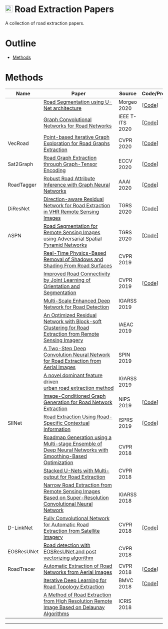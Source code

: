 [<img height="23" src="https://github.com/EasonChen99/Outline/blob/master/icon.jpg"/>](https://https://github.com/EasonChen99/Outline) Road Extraction Papers
===

A collection of road extraction papers.

# Outline

- [Methods](#1-Methods)

# Methods

| Name | Paper | Source | Code/Project |
| --- | --- | --- | --- |
| | [Road Segmentation using U-Net architecture](https://ieeexplore.ieee.org/stamp/stamp.jsp?tp=&arnumber=9121887) | Morgeo 2020 | [[Code](https://github.com/vincentballet/road_segmentation)] |
| | [Graph Convolutional Networks for Road Networks](https://arxiv.org/pdf/1908.11567v3.pdf) | IEEE T-ITS 2020 | [[Code](https://github.com/TobiasSkovgaardJepsen/relational-fusion-networks)] |
| VecRoad | [Point-based Iterative Graph Exploration for Road Graphs Extraction](http://openaccess.thecvf.com/content_CVPR_2020/papers/Tan_VecRoad_Point-Based_Iterative_Graph_Exploration_for_Road_Graphs_Extraction_CVPR_2020_paper.pdf) | CVPR 2020 | [[Code](https://github.com/tansor/VecRoad)] |
| Sat2Graph | [Road Graph Extraction through Graph-Tensor Encoding](https://arxiv.org/pdf/2007.09547v1.pdf) | ECCV 2020 | [[Code](https://github.com/songtaohe/Sat2Graph)] |
| RoadTagger | [Robust Road Attribute Inference with Graph Neural Networks](https://arxiv.org/pdf/1912.12408v1.pdf) | AAAI 2020 | [[Code](https://github.com/mitroadmaps/roadtagger)] |
| DiResNet | [Direction-aware Residual Network for Road Extraction in VHR Remote Sensing Images](https://ieeexplore.ieee.org/stamp/stamp.jsp?tp=&arnumber=9257405) | TGRS 2020 | [[Code](https://github.com/ggsDing/DiResNet)] |
| ASPN | [Road Segmentation for Remote Sensing Images using Adversarial Spatial Pyramid Networks](https://ieeexplore.ieee.org/stamp/stamp.jsp?tp=&arnumber=9173823) | TGRS 2020 | [[Code](https://github.com/pshams55/ASPN)] |
|  | [Real-Time Physics-Based Removal of Shadows and Shading From Road Surfaces](https://ieeexplore.ieee.org/stamp/stamp.jsp?tp=&arnumber=9025374) | CVPR 2019 | |
|  | [Improved Road Connectivity by Joint Learning of Orientation and Segmentation](https://ieeexplore.ieee.org/stamp/stamp.jsp?tp=&arnumber=8953380) | CVPR 2019 | [[Code](https://github.com/anilbatra2185/road_connectivity)] |
|  | [Multi-Scale Enhanced Deep Network for Road Detection](https://ieeexplore.ieee.org/stamp/stamp.jsp?tp=&arnumber=8899115) | IGARSS 2019 | |
|  | [An Optimized Residual Network with Block-soft Clustering for Road Extraction from Remote Sensing Imagery](https://ieeexplore.ieee.org/stamp/stamp.jsp?tp=&arnumber=8997695) | IAEAC 2019 | |
|  | [A Two-Step Deep Convolution Neural Network for Road Extraction from Aerial Images](https://ieeexplore.ieee.org/stamp/stamp.jsp?tp=&arnumber=8711639) | SPIN 2019 | |
|  | [A novel dominant feature driven urban road extraction method](https://ieeexplore.ieee.org/stamp/stamp.jsp?tp=&arnumber=8950028) | IGARSS 2019 | |
|  | [Image-Conditioned Graph Generation for Road Network Extraction](https://arxiv.org/pdf/1910.14388v1.pdf) | NIPS 2019 | [[Code](https://github.com/davide-belli/generative-graph-transformer)] |
| SIINet | [Road Extraction Using Road-Specific Contextual Information](https://ieeexplore.ieee.org/stamp/stamp.jsp?tp=&arnumber=8900507) | ISPRS 2019 | [[Code](https://github.com/ErenTuring/SIINet)] |
|  | [Roadmap Generation using a Multi-stage Ensemble of Deep Neural Networks with Smoothing-Based Optimization](https://ieeexplore.ieee.org/stamp/stamp.jsp?tp=&arnumber=8575497) | CVPR 2018 | |
|  | [Stacked U-Nets with Multi-output for Road Extraction](https://ieeexplore.ieee.org/stamp/stamp.jsp?tp=&arnumber=8575491) | CVPR 2018 | |
|  | [Narrow Road Extraction from Remote Sensing Images Based on Super-Resolution Convolutional Neural Network](https://ieeexplore.ieee.org/stamp/stamp.jsp?tp=&arnumber=8517851) | IGARSS 2018 | |
| D-LinkNet | [Fully Convolutional Network for Automatic Road Extraction from Satellite Imagery](https://ieeexplore.ieee.org/stamp/stamp.jsp?tp=&arnumber=8575493) | CVPR 2018 | [[Code](https://github.com/NekoApocalypse/road-extraction-d-linknet)] |
| EOSResUNet | [Road detection with EOSResUNet and post vectorizing algorithm](https://ieeexplore.ieee.org/stamp/stamp.jsp?tp=&arnumber=8575494) | CVPR 2018 | |
| RoadTracer | [Automatic Extraction of Road Networks from Aerial Images](https://ieeexplore.ieee.org/stamp/stamp.jsp?tp=&arnumber=1627615) | CVPR 2018 | [[Code](https://github.com/mitroadmaps/roadtracer)] |
|  | [Iterative Deep Learning for Road Topology Extraction](https://arxiv.org/pdf/1808.09814v1.pdf) | BMVC 2018 | [[Code](https://github.com/carlesventura/iterative-deep-learning)] |
|  | [A Method of Road Extraction from High Resolution Remote Image Based on Delaunay Algorithms](https://ieeexplore.ieee.org/stamp/stamp.jsp?tp=&arnumber=8410249) | ICRIS 2018 | |

---
 
